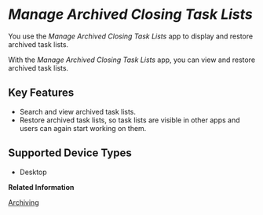 <!-- loio9d9c6293f6b848e7b374ee0f281d973e -->

# *Manage Archived Closing Task Lists*

You use the *Manage Archived Closing Task Lists* app to display and restore archived task lists.



With the *Manage Archived Closing Task Lists* app, you can view and restore archived task lists.



<a name="loio9d9c6293f6b848e7b374ee0f281d973e__section_usc_dds_nzb"/>

## Key Features



-   Search and view archived task lists.
-   Restore archived task lists, so task lists are visible in other apps and users can again start working on them.



<a name="loio9d9c6293f6b848e7b374ee0f281d973e__section_twk_bjs_nzb"/>

## Supported Device Types

-   Desktop


**Related Information**  


[Archiving](archiving-032bb8e.md "Understand how archiving and restoring in SAP Advanced Financial Closing works.")

